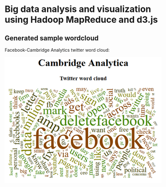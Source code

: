 # Big data analysis and visualization using Hadoop MapReduce and d3.js


Generated sample wordcloud
----------------------------


Facebook-Cambridge Analytics twitter word cloud:

![wordcloud1](part2/wordcloud_webpage/CA_Twitter_word_cloud.png)





